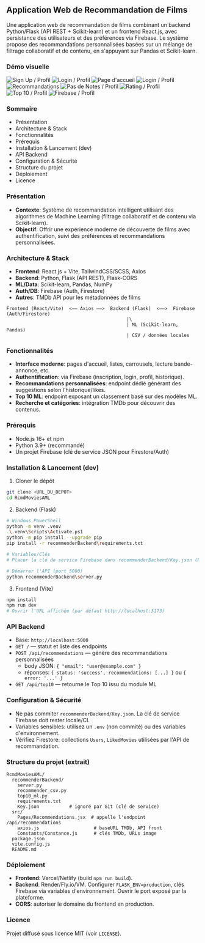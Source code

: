 ## Application Web de Recommandation de Films

Une application web de recommandation de films combinant un backend Python/Flask (API REST + Scikit-learn) et un frontend React.js, avec persistance des utilisateurs et des préférences via Firebase. Le système propose des recommandations personnalisées basées sur un mélange de filtrage collaboratif et de contenu, en s'appuyant sur Pandas et Scikit-learn.

### Démo visuelle

![Sign Up / Profil](screenshots/SignUp.png)
![Login / Profil](screenshots/login.png)
![Page d'accueil](screenshots/Home.png)
![Login / Profil](screenshots/Dashboard.png)
![Recommandations](screenshots/Recommendation.png)
![Pas de Notes / Profil](screenshots/NoNotesNoRcmd.png)
![Rating / Profil](screenshots/Rating.png)
![Top 10 / Profil](screenshots/Top10.png)
![Firebase / Profil](screenshots/Collection.png)


### Sommaire
- Présentation
- Architecture & Stack
- Fonctionnalités
- Prérequis
- Installation & Lancement (dev)
- API Backend
- Configuration & Sécurité
- Structure du projet
- Déploiement
- Licence

### Présentation
- **Contexte**: Système de recommandation intelligent utilisant des algorithmes de Machine Learning (filtrage collaboratif et de contenu via Scikit-learn).
- **Objectif**: Offrir une expérience moderne de découverte de films avec authentification, suivi des préférences et recommandations personnalisées.

### Architecture & Stack
- **Frontend**: React.js + Vite, TailwindCSS/SCSS, Axios
- **Backend**: Python, Flask (API REST), Flask-CORS
- **ML/Data**: Scikit-learn, Pandas, NumPy
- **Auth/DB**: Firebase (Auth, Firestore)
- **Autres**: TMDb API pour les métadonnées de films

```
Frontend (React/Vite)  <—— Axios ——>  Backend (Flask)  <——>  Firebase (Auth/Firestore)
                                            |\
                                            | ML (Scikit-learn, Pandas)
                                            | CSV / données locales
```

### Fonctionnalités
- **Interface moderne**: pages d'accueil, listes, carrousels, lecture bande-annonce, etc.
- **Authentification**: via Firebase (inscription, login, profil, historique).
- **Recommandations personnalisées**: endpoint dédié générant des suggestions selon l'historique/likes.
- **Top 10 ML**: endpoint exposant un classement basé sur des modèles ML.
- **Recherche et catégories**: intégration TMDb pour découvrir des contenus.


### Prérequis
- Node.js 16+ et npm
- Python 3.9+ (recommandé)
- Un projet Firebase (clé de service JSON pour Firestore/Auth)

### Installation & Lancement (dev)
1) Cloner le dépôt
```bash
git clone <URL_DU_DEPOT>
cd RcmdMoviesAML
```

2) Backend (Flask)
```bash
# Windows PowerShell
python -m venv .venv
.\.venv\Scripts\Activate.ps1
python -m pip install --upgrade pip
pip install -r recommenderBackend\requirements.txt

# Variables/Clés
# Placer la clé de service Firebase dans recommenderBackend/Key.json (NE PAS la commiter)

# Démarrer l'API (port 5000)
python recommenderBackend\server.py
```

3) Frontend (Vite)
```bash
npm install
npm run dev
# Ouvrir l'URL affichée (par défaut http://localhost:5173)
```

### API Backend
- Base: `http://localhost:5000`
- `GET /` — statut et liste des endpoints
- `POST /api/recommendations` — génère des recommandations personnalisées
  - body JSON: `{ "email": "user@example.com" }`
  - réponses: `{ status: 'success', recommendations: [...] }` ou `{ error: '...' }`
- `GET /api/top10` — retourne le Top 10 issu du module ML

### Configuration & Sécurité
- Ne pas commiter `recommenderBackend/Key.json`. La clé de service Firebase doit rester locale/CI.
- Variables sensibles: utilisez un `.env` (non commité) ou des variables d'environnement.
- Vérifiez Firestore: collections `Users`, `LikedMovies` utilisées par l'API de recommandation.

### Structure du projet (extrait)
```
RcmdMoviesAML/
  recommenderBackend/
    server.py
    recommender_csv.py
    top10_ml.py
    requirements.txt
    Key.json           # ignoré par Git (clé de service)
  src/
    Pages/Recommendations.jsx  # appelle l'endpoint /api/recommendations
    axios.js                    # baseURL TMDb, API front
    Constants/Constance.js      # clés TMDb, URLs image
  package.json
  vite.config.js
  README.md
```

### Déploiement
- **Frontend**: Vercel/Netlify (build `npm run build`).
- **Backend**: Render/Fly.io/VM. Configurer `FLASK_ENV=production`, clés Firebase via variables d'environnement. Ouvrir le port exposé par la plateforme.
- **CORS**: autoriser le domaine du frontend en production.

### Licence
Projet diffusé sous licence MIT (voir `LICENSE`).


